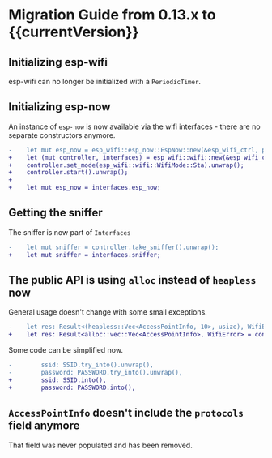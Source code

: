# Migration Guide from 0.13.x to {{currentVersion}}

## Initializing esp-wifi

esp-wifi can no longer be initialized with a `PeriodicTimer`.

## Initializing esp-now

An instance of `esp-now` is now available via the wifi interfaces - there are no separate constructors anymore.

```diff
-    let mut esp_now = esp_wifi::esp_now::EspNow::new(&esp_wifi_ctrl, peripherals.WIFI).unwrap();
+    let (mut controller, interfaces) = esp_wifi::wifi::new(&esp_wifi_ctrl, wifi).unwrap();
+    controller.set_mode(esp_wifi::wifi::WifiMode::Sta).unwrap();
+    controller.start().unwrap();
+
+    let mut esp_now = interfaces.esp_now;
```

## Getting the sniffer

The sniffer is now part of `Interfaces`

```diff
-    let mut sniffer = controller.take_sniffer().unwrap();
+    let mut sniffer = interfaces.sniffer;
```

## The public API is using `alloc` instead of `heapless` now

General usage doesn't change with some small exceptions.

```diff
-    let res: Result<(heapless::Vec<AccessPointInfo, 10>, usize), WifiError> = controller.scan_n();
+    let res: Result<alloc::vec::Vec<AccessPointInfo>, WifiError> = controller.scan_n(10);
```

Some code can be simplified now.
```diff
-        ssid: SSID.try_into().unwrap(),
-        password: PASSWORD.try_into().unwrap(),
+        ssid: SSID.into(),
+        password: PASSWORD.into(),
```

## `AccessPointInfo` doesn't include the `protocols` field anymore

That field was never populated and has been removed.
